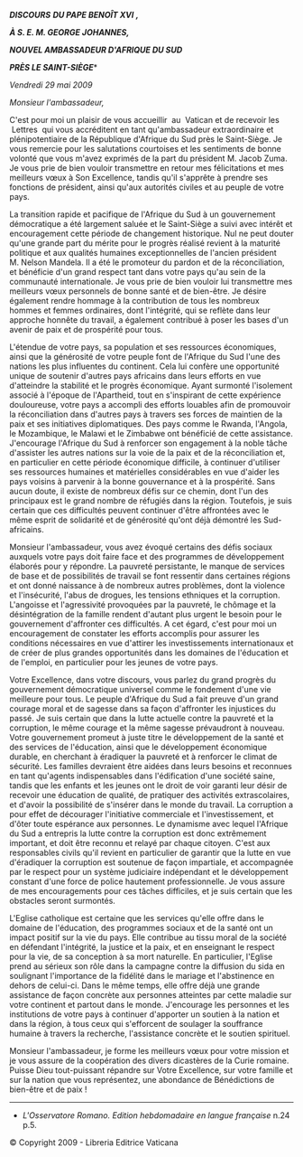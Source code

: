 ***DISCOURS*** ***DU PAPE BENOÎT XVI*** ***,***

***À S. E. M. GEORGE JOHANNES,***

***NOUVEL AMBASSADEUR D'AFRIQUE DU SUD***

***PRÈS LE SAINT-SIÈGE****

*Vendredi 29 mai 2009*

*Monsieur l'ambassadeur,*

C'est pour moi un plaisir de vous accueillir  au  Vatican et de recevoir les  Lettres  qui vous accréditent en tant qu'ambassadeur extraordinaire et plénipotentiaire de la République d'Afrique du Sud près le Saint-Siège. Je vous remercie pour les salutations courtoises et les sentiments de bonne volonté que vous m'avez exprimés de la part du président M. Jacob Zuma. Je vous prie de bien vouloir transmettre en retour mes félicitations et mes meilleurs vœux à Son Excellence, tandis qu'il s'apprête à prendre ses fonctions de président, ainsi qu'aux autorités civiles et au peuple de votre pays.

La transition rapide et pacifique de l'Afrique du Sud à un gouvernement démocratique a été largement saluée et le Saint-Siège a suivi avec intérêt et encouragement cette période de changement historique. Nul ne peut douter qu'une grande part du mérite pour le progrès réalisé revient à la maturité politique et aux qualités humaines exceptionnelles de l'ancien président M. Nelson Mandela. Il a été le promoteur du pardon et de la réconciliation, et bénéficie d'un grand respect tant dans votre pays qu'au sein de la communauté internationale. Je vous prie de bien vouloir lui transmettre mes meilleurs vœux personnels de bonne santé et de bien-être. Je désire également rendre hommage à la contribution de tous les nombreux hommes et femmes ordinaires, dont l'intégrité, qui se reflète dans leur approche honnête du travail, a également contribué à poser les bases d'un avenir de paix et de prospérité pour tous.

L'étendue de votre pays, sa population et ses ressources économiques, ainsi que la générosité de votre peuple font de l'Afrique du Sud l'une des nations les plus influentes du continent. Cela lui confère une opportunité unique de soutenir d'autres pays africains dans leurs efforts en vue d'atteindre la stabilité et le progrès économique. Ayant surmonté l'isolement associé à l'époque de l'Apartheid, tout en s'inspirant de cette expérience douloureuse, votre pays a accompli des efforts louables afin de promouvoir la réconciliation dans d'autres pays à travers ses forces de maintien de la paix et ses initiatives diplomatiques. Des pays comme le Rwanda, l'Angola, le Mozambique, le Malawi et le Zimbabwe ont bénéficié de cette assistance. J'encourage l'Afrique du Sud à renforcer son engagement à la noble tâche d'assister les autres nations sur la voie de la paix et de la réconciliation et, en particulier en cette période économique difficile, à continuer d'utiliser ses ressources humaines et matérielles considérables en vue d'aider les pays voisins à parvenir à la bonne gouvernance et à la prospérité. Sans aucun doute, il existe de nombreux défis sur ce chemin, dont l'un des principaux est le grand nombre de réfugiés dans la région. Toutefois, je suis certain que ces difficultés peuvent continuer d'être affrontées avec le même esprit de solidarité et de générosité qu'ont déjà démontré les Sud-africains.

Monsieur l'ambassadeur, vous avez évoqué certains des défis sociaux auxquels votre pays doit faire face et des programmes de développement élaborés pour y répondre. La pauvreté persistante, le manque de services de base et de possibilités de travail se font ressentir dans certaines régions et ont donné naissance à de nombreux autres problèmes, dont la violence et l'insécurité, l'abus de drogues, les tensions ethniques et la corruption. L'angoisse et l'agressivité provoquées par la pauvreté, le chômage et la désintégration de la famille rendent d'autant plus urgent le besoin pour le gouvernement d'affronter ces difficultés. A cet égard, c'est pour moi un encouragement de constater les efforts accomplis pour assurer les conditions nécessaires en vue d'attirer les investissements internationaux et de créer de plus grandes opportunités dans les domaines de l'éducation et de l'emploi, en particulier pour les jeunes de votre pays.

Votre Excellence, dans votre discours, vous parlez du grand progrès du gouvernement démocratique universel comme le fondement d'une vie meilleure pour tous. Le peuple d'Afrique du Sud a fait preuve d'un grand courage moral et de sagesse dans sa façon d'affronter les injustices du passé. Je suis certain que dans la lutte actuelle contre la pauvreté et la corruption, le même courage et la même sagesse prévaudront à nouveau. Votre gouvernement promeut à juste titre le développement de la santé et des services de l'éducation, ainsi que le développement économique durable, en cherchant à éradiquer la pauvreté et à renforcer le climat de sécurité. Les familles devraient être aidées dans leurs besoins et reconnues en tant qu'agents indispensables dans l'édification d'une société saine, tandis que les enfants et les jeunes ont le droit de voir garanti leur désir de recevoir une éducation de qualité, de pratiquer des activités extrascolaires, et d'avoir la possibilité de s'insérer dans le monde du travail. La corruption a pour effet de décourager l'initiative commerciale et l'investissement, et d'ôter toute espérance aux personnes. Le dynamisme avec lequel l'Afrique du Sud a entrepris la lutte contre la corruption est donc extrêmement important, et doit être reconnu et relayé par chaque citoyen. C'est aux responsables civils qu'il revient en particulier de garantir que la lutte en vue d'éradiquer la corruption est soutenue de façon impartiale, et accompagnée par le respect pour un système judiciaire indépendant et le développement constant d'une force de police hautement professionnelle. Je vous assure de mes encouragements pour ces tâches difficiles, et je suis certain que les obstacles seront surmontés.

L'Eglise catholique est certaine que les services qu'elle offre dans le domaine de l'éducation, des programmes sociaux et de la santé ont un impact positif sur la vie du pays. Elle contribue au tissu moral de la société en défendant l'intégrité, la justice et la paix, et en enseignant le respect pour la vie, de sa conception à sa mort naturelle. En particulier, l'Eglise prend au sérieux son rôle dans la campagne contre la diffusion du sida en soulignant l'importance de la fidélité dans le mariage et l'abstinence en dehors de celui-ci. Dans le même temps, elle offre déjà une grande assistance de façon concrète aux personnes atteintes par cette maladie sur votre continent et partout dans le monde. J'encourage les personnes et les institutions de votre pays à continuer d'apporter un soutien à la nation et dans la région, à tous ceux qui s'efforcent de soulager la souffrance humaine à travers la recherche, l'assistance concrète et le soutien spirituel.

Monsieur l'ambassadeur, je forme les meilleurs vœux pour votre mission et je vous assure de la coopération des divers dicastères de la Curie romaine. Puisse Dieu tout-puissant répandre sur Votre Excellence, sur votre famille et sur la nation que vous représentez, une abondance de Bénédictions de bien-être et de paix !

* * *

* *L'Osservatore Romano. Edition hebdomadaire en langue française* n.24 p.5.

© Copyright 2009 - Libreria Editrice Vaticana